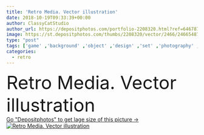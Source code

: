 ```yaml
---
title: 'Retro Media. Vector illustration'
date: 2018-10-19T09:33:39+00:00
author: ClassyCatStudio
author_url: https://depositphotos.com/portfolio-2208320.html?ref=64678756
image: https://st.depositphotos.com/thumbs/2208320/vector/2466/24665487/api_thumb_450.jpg?forcejpeg=true
type: "post"
tags: ['game' ,'background' ,'object' ,'design' ,'set' ,'photography' ,'business' ,'technology' ,'grunge' ,'old' ,'photo' ,'retro' ,'vintage' ,'fashion' ,'dial' ,'icon' ,'office' ,'nostalgia' ,'nostalgic' ,'communication' ,'phone' ,'screen' ,'sound' ,'telephone' ,'microphone' ,'music' ,'radio' ,'tape' ,'web' ,'buttons' ,'camera' ,'lens' ,'photographer' ,'dirty' ,'speaker' ,'film' ,'system' ,'media' ,'cassette' ,'recorder' ,'disk' ,'megaphone' ,'tv' ,'television' ,'multimedia' ,'trend' ,'floppy' ,'televisor' ,'hipster' ,'vetor' ]
categories: 
  - retro
---
```

<div aling="center">
            <font size="60"> Retro Media. Vector illustration</font>   
</div>
<div>
    <a href='https://st.depositphotos.com/thumbs/2208320/vector/2466/24665487/api_thumb_450.jpg?forcejpeg=true?ref=64678756' target=_blank > Go "Depositphotos" to get lage size of this picture ->
        <img href='https://st.depositphotos.com/thumbs/2208320/vector/2466/24665487/api_thumb_450.jpg?forcejpeg=true?ref=64678756' src='https://st.depositphotos.com/2208320/2466/v/950/depositphotos_24665487-stock-illustration-retro-media-vector-illustration.jpg?forcejpeg=true' alt='Retro Media. Vector illustration' >
    </a>
</div>
